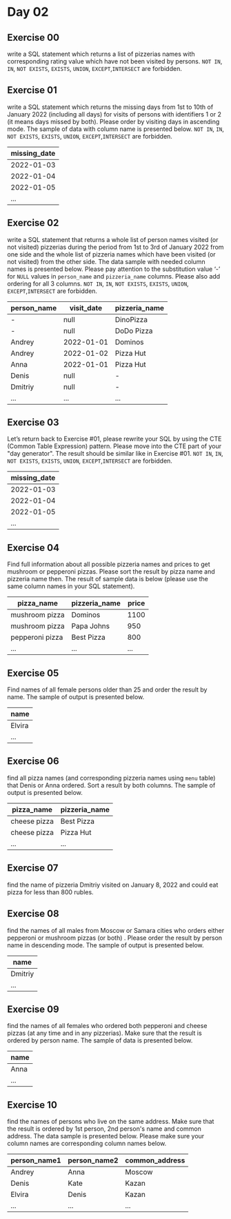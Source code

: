 # Day 02

## Exercise 00
write a SQL statement which returns a list of pizzerias names with corresponding rating value which have not been visited by persons. `NOT IN`, `IN`, `NOT EXISTS`, `EXISTS`, `UNION`, `EXCEPT`,`INTERSECT` are forbidden.


## Exercise 01
write a SQL statement which returns the missing days from 1st to 10th of January 2022 (including all days) for visits  of persons with identifiers 1 or 2 (it means days missed by both). Please order by visiting days in ascending mode. The sample of data with column name is presented below. `NOT IN`, `IN`, `NOT EXISTS`, `EXISTS`, `UNION`, `EXCEPT`,`INTERSECT` are forbidden.

| missing_date |
| ------ |
| 2022-01-03 |
| 2022-01-04 |
| 2022-01-05 |
| ... |


## Exercise 02
write a SQL statement that returns a whole list of person names visited (or not visited) pizzerias during the period from 1st to 3rd of January 2022 from one side and the whole list of pizzeria names which have been visited (or not visited) from the other side. The data sample with needed column names is presented below. Please pay attention to the substitution value ‘-’ for `NULL` values in `person_name` and `pizzeria_name` columns. Please also add ordering for all 3 columns. `NOT IN`, `IN`, `NOT EXISTS`, `EXISTS`, `UNION`, `EXCEPT`,`INTERSECT` are forbidden.

| person_name | visit_date | pizzeria_name |
| ------ | ------ | ------ |
| - | null | DinoPizza |
| - | null | DoDo Pizza |
| Andrey | 2022-01-01 | Dominos |
| Andrey | 2022-01-02 | Pizza Hut |
| Anna | 2022-01-01 | Pizza Hut |
| Denis | null | - |
| Dmitriy | null | - |
| ... | ... | ... |


## Exercise 03
Let’s return back to Exercise #01, please rewrite your SQL by using the CTE (Common Table Expression) pattern. Please move into the CTE part of your "day generator". The result should be similar like in Exercise #01. `NOT IN`, `IN`, `NOT EXISTS`, `EXISTS`, `UNION`, `EXCEPT`,`INTERSECT` are forbidden.

| missing_date | 
| ------ | 
| 2022-01-03 | 
| 2022-01-04 | 
| 2022-01-05 | 
| ... |


## Exercise 04
Find full information about all possible pizzeria names and prices to get mushroom or pepperoni pizzas. Please sort the result by pizza name and pizzeria name then. The result of sample data is below (please use the same column names in your SQL statement).

| pizza_name | pizzeria_name | price |
| ------ | ------ | ------ |
| mushroom pizza | Dominos | 1100 |
| mushroom pizza | Papa Johns | 950 |
| pepperoni pizza | Best Pizza | 800 |
| ... | ... | ... |


## Exercise 05
Find names of all female persons older than 25 and order the result by name. The sample of output is presented below.

| name | 
| ------ | 
| Elvira | 
| ... |


## Exercise 06
find all pizza names (and corresponding pizzeria names using `menu` table) that Denis or Anna ordered. Sort a result by both columns. The sample of output is presented below.

| pizza_name | pizzeria_name |
| ------ | ------ |
| cheese pizza | Best Pizza |
| cheese pizza | Pizza Hut |
| ... | ... |


## Exercise 07
find the name of pizzeria Dmitriy visited on January 8, 2022 and could eat pizza for less than 800 rubles.


## Exercise 08
find the names of all males from Moscow or Samara cities who orders either pepperoni or mushroom pizzas (or both) . Please order the result by person name in descending mode. The sample of output is presented below.

| name | 
| ------ | 
| Dmitriy | 
| ... |


## Exercise 09
find the names of all females who ordered both pepperoni and cheese pizzas (at any time and in any pizzerias). Make sure that the result is ordered by person name. The sample of data is presented below.

| name | 
| ------ | 
| Anna | 
| ... |


## Exercise 10
find the names of persons who live on the same address. Make sure that the result is ordered by 1st person, 2nd person's name and common address. The  data sample is presented below. Please make sure your column names are corresponding column names below.

| person_name1 | person_name2 | common_address | 
| ------ | ------ | ------ |
| Andrey | Anna | Moscow |
| Denis | Kate | Kazan |
| Elvira | Denis | Kazan |
| ... | ... | ... |


